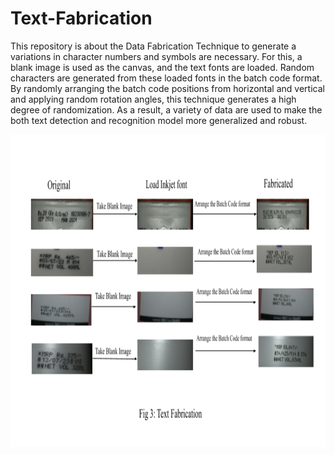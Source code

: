 # Text-Fabrication
This repository is about the Data Fabrication Technique to generate a variations in character numbers and symbols are necessary. For this, a blank image is used as the canvas, and the text fonts are loaded. Random characters are generated from these loaded fonts in the batch code format. By randomly arranging the batch code positions from horizontal and vertical and applying random rotation angles, this technique generates a high degree of randomization. As a result, a variety of data are used to make the both text detection and recognition model more generalized and robust.

<img alt = 'coding' width = "1000" height = "500" src = "https://github.com/lalchhabi/Text-Fabrication/blob/master/fabrication_image.png">
